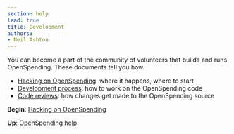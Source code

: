 ```yaml
---
section: help
lead: true
title: Development
authors:
- Neil Ashton
---
```

You can become a part of the community of volunteers that builds and runs OpenSpending. These documents tell you how.

* [Hacking on OpenSpending](./volunteer): where it happens, where to start
* [Development process](./process): how to work on the OpenSpending code
* [Code reviews](./review): how changes get made to the OpenSpending source

**Begin**: [Hacking on OpenSpending](./volunteer)

**Up**: [OpenSpending help](../)
